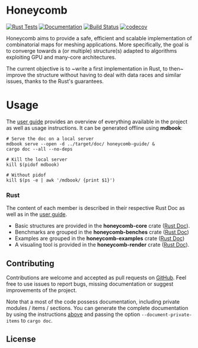 # Honeycomb

[![Rust Tests](https://github.com/LIHPC-Computational-Geometry/honeycomb/actions/workflows/rust-test.yml/badge.svg)](https://github.com/LIHPC-Computational-Geometry/honeycomb/actions/workflows/rust-test.yml)
[![Documentation](https://github.com/LIHPC-Computational-Geometry/honeycomb/actions/workflows/doc.yml/badge.svg)][UG]
[![Build Status](https://github.com/LIHPC-Computational-Geometry/honeycomb/actions/workflows/build.yml/badge.svg)](https://github.com/LIHPC-Computational-Geometry/honeycomb/actions/workflows/build.yml)
[![codecov](https://codecov.io/github/LIHPC-Computational-Geometry/honeycomb/graph/badge.svg?token=QSN0TWFXO1)](https://codecov.io/github/LIHPC-Computational-Geometry/honeycomb)

Honeycomb aims to provide a safe, efficient and scalable implementation of
combinatorial maps for meshing applications. More specifically, the goal is
to converge towards a (or multiple) structure(s) adapted to algorithms
exploiting GPU and many-core architectures.

The current objective is to ~write a first implementation in Rust, to then~
improve the structure without having to deal with data races and similar
issues, thanks to the Rust's guarantees.

# Usage

The [user guide][UG] provides an overview of everything available in the
project as well as usage instructions. It can be generated offline using
**mdbook**:

```shell
# Serve the doc on a local server
mdbook serve --open -d ../target/doc/ honeycomb-guide/ &
cargo doc --all --no-deps
```

```shell
# Kill the local server
kill $(pidof mdbook) 

# Without pidof
kill $(ps -e | awk '/mdbook/ {print $1}')
```

[UG]: https://lihpc-computational-geometry.github.io/honeycomb/

### Rust

The content of each member is described in their respective Rust Doc as well as in the [user guide][UGW].

- Basic structures are provided in the **honeycomb-core** crate ([Rust Doc][DOCHC]).
- Benchmarks are grouped in the **honeycomb-benches** crate ([Rust Doc][DOCHB])
- Examples are grouped in the **honeycomb-examples** crate ([Rust Doc][DOCHU])
- A visualing tool is provided in the **honeycomb-render** crate ([Rust Doc][DOCHR]).

[UGW]: https://lihpc-computational-geometry.github.io/honeycomb/project-structure/workspace.html

[DOCHC]: https://lihpc-computational-geometry.github.io/honeycomb/honeycomb_core/

[DOCHB]: https://lihpc-computational-geometry.github.io/honeycomb/honeycomb_benches/

[DOCHU]: https://lihpc-computational-geometry.github.io/honeycomb/honeycomb_utils/

[DOCHR]: https://lihpc-computational-geometry.github.io/honeycomb/honeycomb_render/

## Contributing

Contributions are welcome and accepted as pull requests on [GitHub][GH]. Feel free to use issues to report bugs,
missing documentation or suggest improvements of the project.

Note that a most of the code possess documentation, including private modules / items / sections. You can generate
the complete documentation by using the instructions [above](#usage) and passing the option `--document-private-items`
to `cargo doc`.

[GH]: https://github.com/LIHPC-Computational-Geometry/honeycomb

## License
